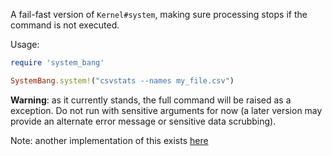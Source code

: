 A fail-fast version of `Kernel#system`, making sure processing stops if the command is not executed.

Usage:

```ruby
require 'system_bang'

SystemBang.system!("csvstats --names my_file.csv")
```

**Warning**: as it currently stands, the full command will be raised as a exception. Do not run with sensitive arguments for now (a later version may provide an alternate error message or sensitive data scrubbing).

Note: another implementation of this exists [here](https://github.com/ursm/system_bang)